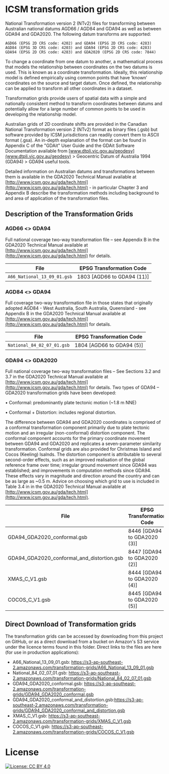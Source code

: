 # ICSM transformation grids

National Transformation version 2 (NTv2) files for transforming between Australian national datums AGD66 / AGD84 and GDA94 as well as between GDA94 and GDA2020. The following datum transforms are supported:
	
	AGD66 (EPSG 2D CRS code: 4202) and GDA94 (EPSG 2D CRS code: 4283)
	AGD84 (EPSG 3D CRS code: 4203) and GDA94 (EPSG 2D CRS code: 4283)
	GDA94 (EPSG 2D CRS code: 4283) and GDA2020 (EPSG 2D CRS code: 7844)

To change a coordinate from one datum to another, a mathematical process that models the relationship between coordinates on the two datums is used. This is known as a coordinate transformation. Ideally, this relationship model is defined empirically using common points that have ‘known’ coordinates on the source and target datum. Once defined, the relationship can be applied to transform all other coordinates in a dataset.

Transformation grids provide users of spatial data with a simple and nationally consistent method to transform coordinates between datums and potentially allow for a large number of common points to be used in developing the relationship model.

Australian grids of 2D coordinate shifts are provided in the Canadian National Transformation version 2 (NTv2) format as binary files (.gsb) but software provided by ICSM jurisdictions can readily convert them to ASCII format (.gsa). An in-depth explanation of the format can be found in Appendix C of the "GDAit" User Guide and the GDAit Software Documentation available from [www.dtpli.vic.gov.au/geodesy](www.dtpli.vic.gov.au/geodesy) > Geocentric Datum of Australia 1994 (GDA94) > GDA94 useful tools.

Detailed information on Australian datums and transformations between them is available in the GDA2020 Technical Manual available at [http://www.icsm.gov.au/gda/tech.html](http://www.icsm.gov.au/gda/tech.html) - in particular Chapter 3 and Appendix B describe the transformation methods including background to and area of application of the transformation files.

## Description of the Transformation Grids
### AGD66 <> GDA94

Full national coverage two-way transformation file – see Appendix B in the GDA2020 Technical Manual available at [http://www.icsm.gov.au/gda/tech.html](http://www.icsm.gov.au/gda/tech.html) for details.

| File        | EPSG Transformation Code
|-|-
|`A66_National_13_09_01.gsb`|1803 [AGD66 to GDA94 (11)]
    
	
### AGD84 <> GDA94

Full coverage two-way transformation file in those states that originally adopted AGD84 - West Australia, South Australia, Queensland - see Appendix B in the GDA2020 Technical Manual available at [http://www.icsm.gov.au/gda/tech.html](http://www.icsm.gov.au/gda/tech.html) for details.

| File        | EPSG Transformation Code
|-|-
|`National_84_02_07_01.gsb`|1804 [AGD66 to GDA94 (5)]
	

### GDA94 <> GDA2020
Full national coverage two-way transformation files – See Sections 3.2 and 3.7 in the GDA2020 Technical Manual available at [http://www.icsm.gov.au/gda/tech.html](http://www.icsm.gov.au/gda/tech.html) for details.
Two types of GDA94 – GDA2020 transformation grids have been developed:

•	Conformal: predominantly plate tectonic motion (~1.8 m NNE)

•	Conformal + Distortion: includes regional distortion.

The difference between GDA94 and GDA2020 coordinates is comprised of a conformal transformation component primarily due to plate tectonic motion and an irregular (non-conformal) distortion component. The conformal component accounts for the primary coordinate movement between GDA94 and GDA2020 and replicates a seven-parameter similarity transformation. Conformal grids are also provided for Christmas Island and Cocos (Keeling) Isalnds.
The distortion component is attributable to several second-order effects, such as an improved realisation of the global reference frame over time; irregular ground movement since GDA94 was established; and improvements in computation methods since GDA94. These effects vary in magnitude and direction around the country and can be as large as ~0.5 m.
Advice on choosing which grid to use is included in Table 3.4 in in the GDA2020 Technical Manual available at [http://www.icsm.gov.au/gda/tech.html](http://www.icsm.gov.au/gda/tech.html).

| File        | EPSG Transformation Code
|-|-
|GDA94_GDA2020_conformal.gsb|8446 [GDA94 to GDA2020 (3)]
|GDA94_GDA2020_conformal_and_distortion.gsb|8447 [GDA94 to GDA2020 (2)]
|XMAS_C_V1.gsb|8444 [GDA94 to GDA2020 (4)]
|COCOS_C_V1.gsb|8445 [GDA94 to GDA2020 (5)]



## Direct Download of Transformation grids
The transformation grids can be accessed by downloading from this project on GitHub, or as a direct download from a bucket on Amazon's S3 service under the licence terms found in this folder. Direct links to the files are here (for use in production applications):

 * A66_National_13_09_01.gsb: https://s3-ap-southeast-2.amazonaws.com/transformation-grids/A66_National_13_09_01.gsb
 * National_84_02_07_01.gsb: https://s3-ap-southeast-2.amazonaws.com/transformation-grids/National_84_02_07_01.gsb
 * GDA94_GDA2020_conformal.gsb: https://s3-ap-southeast-2.amazonaws.com/transformation-grids/GDA94_GDA2020_conformal.gsb
 * GDA94_GDA2020_conformal_and_distortion.gsb:https://s3-ap-southeast-2.amazonaws.com/transformation-grids/GDA94_GDA2020_conformal_and_distortion.gsb
 * XMAS_C_V1.gsb: https://s3-ap-southeast-2.amazonaws.com/transformation-grids/XMAS_C_V1.gsb
 * COCOS_C_V1.gsb: https://s3-ap-southeast-2.amazonaws.com/transformation-grids/COCOS_C_V1.gsb

# License
[![License: CC BY 4.0](https://img.shields.io/badge/License-CC%20BY%204.0-lightgrey.svg)](https://creativecommons.org/licenses/by/4.0/)
